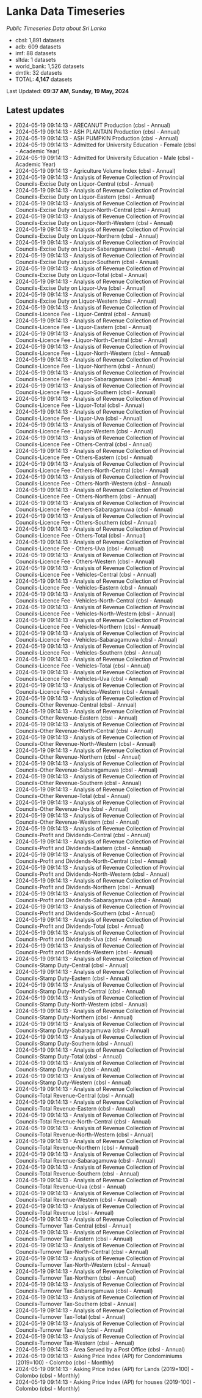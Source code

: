 # Lanka Data Timeseries
*Public Timeseries Data about Sri Lanka*

* cbsl: 1,891 datasets
* adb: 609 datasets
* imf: 88 datasets
* sltda: 1 datasets
* world_bank: 1,526 datasets
* dmtlk: 32 datasets
* TOTAL: **4,147** datasets

Last Updated: **09:37 AM, Sunday, 19 May, 2024**

## Latest updates

* 2024-05-19 09:14:13 - ARECANUT Production (cbsl - Annual)
* 2024-05-19 09:14:13 - ASH PLANTAIN Production (cbsl - Annual)
* 2024-05-19 09:14:13 - ASH PUMPKIN Production (cbsl - Annual)
* 2024-05-19 09:14:13 - Admitted for University Education - Female (cbsl - Academic Year)
* 2024-05-19 09:14:13 - Admitted for University Education - Male (cbsl - Academic Year)
* 2024-05-19 09:14:13 - Agriculture Volume Index (cbsl - Annual)
* 2024-05-19 09:14:13 - Analysis of Revenue Collection of Provincial Councils-Excise Duty on Liquor-Central (cbsl - Annual)
* 2024-05-19 09:14:13 - Analysis of Revenue Collection of Provincial Councils-Excise Duty on Liquor-Eastern (cbsl - Annual)
* 2024-05-19 09:14:13 - Analysis of Revenue Collection of Provincial Councils-Excise Duty on Liquor-North-Central (cbsl - Annual)
* 2024-05-19 09:14:13 - Analysis of Revenue Collection of Provincial Councils-Excise Duty on Liquor-North-Western (cbsl - Annual)
* 2024-05-19 09:14:13 - Analysis of Revenue Collection of Provincial Councils-Excise Duty on Liquor-Northern (cbsl - Annual)
* 2024-05-19 09:14:13 - Analysis of Revenue Collection of Provincial Councils-Excise Duty on Liquor-Sabaragamuwa (cbsl - Annual)
* 2024-05-19 09:14:13 - Analysis of Revenue Collection of Provincial Councils-Excise Duty on Liquor-Southern (cbsl - Annual)
* 2024-05-19 09:14:13 - Analysis of Revenue Collection of Provincial Councils-Excise Duty on Liquor-Total (cbsl - Annual)
* 2024-05-19 09:14:13 - Analysis of Revenue Collection of Provincial Councils-Excise Duty on Liquor-Uva (cbsl - Annual)
* 2024-05-19 09:14:13 - Analysis of Revenue Collection of Provincial Councils-Excise Duty on Liquor-Western (cbsl - Annual)
* 2024-05-19 09:14:13 - Analysis of Revenue Collection of Provincial Councils-Licence Fee - Liquor-Central (cbsl - Annual)
* 2024-05-19 09:14:13 - Analysis of Revenue Collection of Provincial Councils-Licence Fee - Liquor-Eastern (cbsl - Annual)
* 2024-05-19 09:14:13 - Analysis of Revenue Collection of Provincial Councils-Licence Fee - Liquor-North-Central (cbsl - Annual)
* 2024-05-19 09:14:13 - Analysis of Revenue Collection of Provincial Councils-Licence Fee - Liquor-North-Western (cbsl - Annual)
* 2024-05-19 09:14:13 - Analysis of Revenue Collection of Provincial Councils-Licence Fee - Liquor-Northern (cbsl - Annual)
* 2024-05-19 09:14:13 - Analysis of Revenue Collection of Provincial Councils-Licence Fee - Liquor-Sabaragamuwa (cbsl - Annual)
* 2024-05-19 09:14:13 - Analysis of Revenue Collection of Provincial Councils-Licence Fee - Liquor-Southern (cbsl - Annual)
* 2024-05-19 09:14:13 - Analysis of Revenue Collection of Provincial Councils-Licence Fee - Liquor-Total (cbsl - Annual)
* 2024-05-19 09:14:13 - Analysis of Revenue Collection of Provincial Councils-Licence Fee - Liquor-Uva (cbsl - Annual)
* 2024-05-19 09:14:13 - Analysis of Revenue Collection of Provincial Councils-Licence Fee - Liquor-Western (cbsl - Annual)
* 2024-05-19 09:14:13 - Analysis of Revenue Collection of Provincial Councils-Licence Fee - Others-Central (cbsl - Annual)
* 2024-05-19 09:14:13 - Analysis of Revenue Collection of Provincial Councils-Licence Fee - Others-Eastern (cbsl - Annual)
* 2024-05-19 09:14:13 - Analysis of Revenue Collection of Provincial Councils-Licence Fee - Others-North-Central (cbsl - Annual)
* 2024-05-19 09:14:13 - Analysis of Revenue Collection of Provincial Councils-Licence Fee - Others-North-Western (cbsl - Annual)
* 2024-05-19 09:14:13 - Analysis of Revenue Collection of Provincial Councils-Licence Fee - Others-Northern (cbsl - Annual)
* 2024-05-19 09:14:13 - Analysis of Revenue Collection of Provincial Councils-Licence Fee - Others-Sabaragamuwa (cbsl - Annual)
* 2024-05-19 09:14:13 - Analysis of Revenue Collection of Provincial Councils-Licence Fee - Others-Southern (cbsl - Annual)
* 2024-05-19 09:14:13 - Analysis of Revenue Collection of Provincial Councils-Licence Fee - Others-Total (cbsl - Annual)
* 2024-05-19 09:14:13 - Analysis of Revenue Collection of Provincial Councils-Licence Fee - Others-Uva (cbsl - Annual)
* 2024-05-19 09:14:13 - Analysis of Revenue Collection of Provincial Councils-Licence Fee - Others-Western (cbsl - Annual)
* 2024-05-19 09:14:13 - Analysis of Revenue Collection of Provincial Councils-Licence Fee - Vehicles-Central (cbsl - Annual)
* 2024-05-19 09:14:13 - Analysis of Revenue Collection of Provincial Councils-Licence Fee - Vehicles-Eastern (cbsl - Annual)
* 2024-05-19 09:14:13 - Analysis of Revenue Collection of Provincial Councils-Licence Fee - Vehicles-North-Central (cbsl - Annual)
* 2024-05-19 09:14:13 - Analysis of Revenue Collection of Provincial Councils-Licence Fee - Vehicles-North-Western (cbsl - Annual)
* 2024-05-19 09:14:13 - Analysis of Revenue Collection of Provincial Councils-Licence Fee - Vehicles-Northern (cbsl - Annual)
* 2024-05-19 09:14:13 - Analysis of Revenue Collection of Provincial Councils-Licence Fee - Vehicles-Sabaragamuwa (cbsl - Annual)
* 2024-05-19 09:14:13 - Analysis of Revenue Collection of Provincial Councils-Licence Fee - Vehicles-Southern (cbsl - Annual)
* 2024-05-19 09:14:13 - Analysis of Revenue Collection of Provincial Councils-Licence Fee - Vehicles-Total (cbsl - Annual)
* 2024-05-19 09:14:13 - Analysis of Revenue Collection of Provincial Councils-Licence Fee - Vehicles-Uva (cbsl - Annual)
* 2024-05-19 09:14:13 - Analysis of Revenue Collection of Provincial Councils-Licence Fee - Vehicles-Western (cbsl - Annual)
* 2024-05-19 09:14:13 - Analysis of Revenue Collection of Provincial Councils-Other Revenue-Central (cbsl - Annual)
* 2024-05-19 09:14:13 - Analysis of Revenue Collection of Provincial Councils-Other Revenue-Eastern (cbsl - Annual)
* 2024-05-19 09:14:13 - Analysis of Revenue Collection of Provincial Councils-Other Revenue-North-Central (cbsl - Annual)
* 2024-05-19 09:14:13 - Analysis of Revenue Collection of Provincial Councils-Other Revenue-North-Western (cbsl - Annual)
* 2024-05-19 09:14:13 - Analysis of Revenue Collection of Provincial Councils-Other Revenue-Northern (cbsl - Annual)
* 2024-05-19 09:14:13 - Analysis of Revenue Collection of Provincial Councils-Other Revenue-Sabaragamuwa (cbsl - Annual)
* 2024-05-19 09:14:13 - Analysis of Revenue Collection of Provincial Councils-Other Revenue-Southern (cbsl - Annual)
* 2024-05-19 09:14:13 - Analysis of Revenue Collection of Provincial Councils-Other Revenue-Total (cbsl - Annual)
* 2024-05-19 09:14:13 - Analysis of Revenue Collection of Provincial Councils-Other Revenue-Uva (cbsl - Annual)
* 2024-05-19 09:14:13 - Analysis of Revenue Collection of Provincial Councils-Other Revenue-Western (cbsl - Annual)
* 2024-05-19 09:14:13 - Analysis of Revenue Collection of Provincial Councils-Profit and Dividends-Central (cbsl - Annual)
* 2024-05-19 09:14:13 - Analysis of Revenue Collection of Provincial Councils-Profit and Dividends-Eastern (cbsl - Annual)
* 2024-05-19 09:14:13 - Analysis of Revenue Collection of Provincial Councils-Profit and Dividends-North-Central (cbsl - Annual)
* 2024-05-19 09:14:13 - Analysis of Revenue Collection of Provincial Councils-Profit and Dividends-North-Western (cbsl - Annual)
* 2024-05-19 09:14:13 - Analysis of Revenue Collection of Provincial Councils-Profit and Dividends-Northern (cbsl - Annual)
* 2024-05-19 09:14:13 - Analysis of Revenue Collection of Provincial Councils-Profit and Dividends-Sabaragamuwa (cbsl - Annual)
* 2024-05-19 09:14:13 - Analysis of Revenue Collection of Provincial Councils-Profit and Dividends-Southern (cbsl - Annual)
* 2024-05-19 09:14:13 - Analysis of Revenue Collection of Provincial Councils-Profit and Dividends-Total (cbsl - Annual)
* 2024-05-19 09:14:13 - Analysis of Revenue Collection of Provincial Councils-Profit and Dividends-Uva (cbsl - Annual)
* 2024-05-19 09:14:13 - Analysis of Revenue Collection of Provincial Councils-Profit and Dividends-Western (cbsl - Annual)
* 2024-05-19 09:14:13 - Analysis of Revenue Collection of Provincial Councils-Stamp Duty-Central (cbsl - Annual)
* 2024-05-19 09:14:13 - Analysis of Revenue Collection of Provincial Councils-Stamp Duty-Eastern (cbsl - Annual)
* 2024-05-19 09:14:13 - Analysis of Revenue Collection of Provincial Councils-Stamp Duty-North-Central (cbsl - Annual)
* 2024-05-19 09:14:13 - Analysis of Revenue Collection of Provincial Councils-Stamp Duty-North-Western (cbsl - Annual)
* 2024-05-19 09:14:13 - Analysis of Revenue Collection of Provincial Councils-Stamp Duty-Northern (cbsl - Annual)
* 2024-05-19 09:14:13 - Analysis of Revenue Collection of Provincial Councils-Stamp Duty-Sabaragamuwa (cbsl - Annual)
* 2024-05-19 09:14:13 - Analysis of Revenue Collection of Provincial Councils-Stamp Duty-Southern (cbsl - Annual)
* 2024-05-19 09:14:13 - Analysis of Revenue Collection of Provincial Councils-Stamp Duty-Total (cbsl - Annual)
* 2024-05-19 09:14:13 - Analysis of Revenue Collection of Provincial Councils-Stamp Duty-Uva (cbsl - Annual)
* 2024-05-19 09:14:13 - Analysis of Revenue Collection of Provincial Councils-Stamp Duty-Western (cbsl - Annual)
* 2024-05-19 09:14:13 - Analysis of Revenue Collection of Provincial Councils-Total Revenue-Central (cbsl - Annual)
* 2024-05-19 09:14:13 - Analysis of Revenue Collection of Provincial Councils-Total Revenue-Eastern (cbsl - Annual)
* 2024-05-19 09:14:13 - Analysis of Revenue Collection of Provincial Councils-Total Revenue-North-Central (cbsl - Annual)
* 2024-05-19 09:14:13 - Analysis of Revenue Collection of Provincial Councils-Total Revenue-North-Western (cbsl - Annual)
* 2024-05-19 09:14:13 - Analysis of Revenue Collection of Provincial Councils-Total Revenue-Northern (cbsl - Annual)
* 2024-05-19 09:14:13 - Analysis of Revenue Collection of Provincial Councils-Total Revenue-Sabaragamuwa (cbsl - Annual)
* 2024-05-19 09:14:13 - Analysis of Revenue Collection of Provincial Councils-Total Revenue-Southern (cbsl - Annual)
* 2024-05-19 09:14:13 - Analysis of Revenue Collection of Provincial Councils-Total Revenue-Uva (cbsl - Annual)
* 2024-05-19 09:14:13 - Analysis of Revenue Collection of Provincial Councils-Total Revenue-Western (cbsl - Annual)
* 2024-05-19 09:14:13 - Analysis of Revenue Collection of Provincial Councils-Total Revenue (cbsl - Annual)
* 2024-05-19 09:14:13 - Analysis of Revenue Collection of Provincial Councils-Turnover Tax-Central (cbsl - Annual)
* 2024-05-19 09:14:13 - Analysis of Revenue Collection of Provincial Councils-Turnover Tax-Eastern (cbsl - Annual)
* 2024-05-19 09:14:13 - Analysis of Revenue Collection of Provincial Councils-Turnover Tax-North-Central (cbsl - Annual)
* 2024-05-19 09:14:13 - Analysis of Revenue Collection of Provincial Councils-Turnover Tax-North-Western (cbsl - Annual)
* 2024-05-19 09:14:13 - Analysis of Revenue Collection of Provincial Councils-Turnover Tax-Northern (cbsl - Annual)
* 2024-05-19 09:14:13 - Analysis of Revenue Collection of Provincial Councils-Turnover Tax-Sabaragamuwa (cbsl - Annual)
* 2024-05-19 09:14:13 - Analysis of Revenue Collection of Provincial Councils-Turnover Tax-Southern (cbsl - Annual)
* 2024-05-19 09:14:13 - Analysis of Revenue Collection of Provincial Councils-Turnover Tax-Total (cbsl - Annual)
* 2024-05-19 09:14:13 - Analysis of Revenue Collection of Provincial Councils-Turnover Tax-Uva (cbsl - Annual)
* 2024-05-19 09:14:13 - Analysis of Revenue Collection of Provincial Councils-Turnover Tax-Western (cbsl - Annual)
* 2024-05-19 09:14:13 - Area Served by a Post Office (cbsl - Annual)
* 2024-05-19 09:14:13 - Asking Price Index (API) for Condominiums (2019=100) - Colombo (cbsl - Monthly)
* 2024-05-19 09:14:13 - Asking Price Index (API) for Lands (2019=100) - Colombo (cbsl - Monthly)
* 2024-05-19 09:14:13 - Asking Price Index (API) for houses (2019-100) - Colombo (cbsl - Monthly)